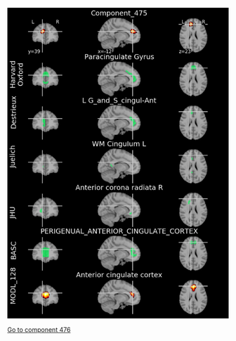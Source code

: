 


![475](preliminary/475.jpg "Component 475")

[Go to component 476](https://parietal-inria.github.io/MODL_atlas/1024/476 "Component 476")